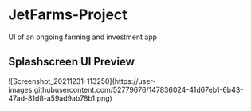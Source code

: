 # JetFarms-Project
UI of an ongoing farming and investment app
<h2>Splashscreen UI Preview</h2>
![Screenshot_20211231-113250](https://user-images.githubusercontent.com/52779676/147836024-41d67eb1-6b43-47ad-81d8-a59ad9ab78b1.png)

